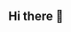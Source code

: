 ## Hi there 👋

<!--
**iaafiya/Iaafiya**


- 🔭 I’m currently working on to enhence my coding skills.
- 👯 I’m looking to collaborate on a minor project on full stack development.
- 🤔 I’m looking for help with Javascript.
- 📫 I'm currently learning web programming.
-->
